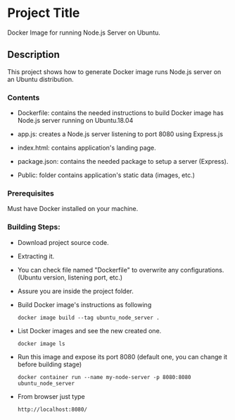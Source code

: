 # Project Title

Docker Image for running Node.js Server on Ubuntu. 

## Description 

This project shows how to generate Docker image runs Node.js server on an Ubuntu distribution.

### Contents

* Dockerfile: contains the needed instructions to build Docker image has Node.js server running on Ubuntu.18.04

* app.js: creates a Node.js server listening to port 8080 using Express.js

* index.html: contains application's landing page.

* package.json: contains the needed package to setup a server (Express).

* Public: folder contains application's static data  (images, etc.)


### Prerequisites
Must have Docker installed on your machine.


### Building Steps:

* Download project source code.

* Extracting it.

* You can check file named "Dockerfile" to overwrite any configurations. (Ubuntu version, listening port, etc.)

* Assure you are inside the project folder.

* Build Docker image's instructions as following
    ```
    docker image build --tag ubuntu_node_server .
    ```

* List Docker images and see the new created one.
    ```
    docker image ls
    ```


* Run this image and expose its port 8080 (default one, you can change it before building stage)
    ```
    docker container run --name my-node-server -p 8080:8080 ubuntu_node_server
    ```
* From browser just type 
    ```
    http://localhost:8080/
    ```




 

